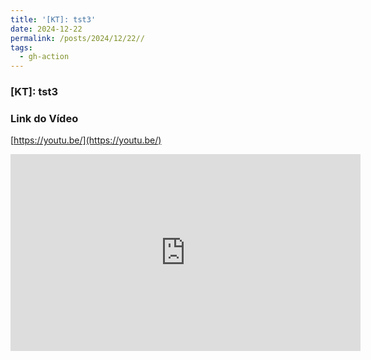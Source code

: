 ```yaml
---
title: '[KT]: tst3'
date: 2024-12-22
permalink: /posts/2024/12/22//
tags:
  - gh-action
---
```


### [KT]: tst3

### Link do Vídeo

[https://youtu.be/](https://youtu.be/)

<iframe width='560' height='315' src='https://www.youtube.com/embed/jqc4ES4KuSQ?si=NpgaftB6JPZq4R6Z' frameborder='0' allowfullscreen></iframe>
